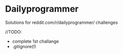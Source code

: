 # Dailyprogrammer
Solutions for reddit.com/r/dailyprogrammer/ challenges

//TODO:
- complete 1st challange
- .gitignore(!)


